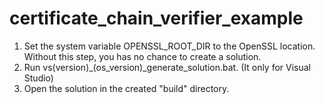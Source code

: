 # certificate_chain_verifier_example

1. Set the system variable OPENSSL_ROOT_DIR to the OpenSSL location. Without this step, you has no chance to create a solution.
2. Run vs(version)_(os_version)_generate_solution.bat. (It only for Visual Studio)
3. Open the solution in the created "build" directory.
